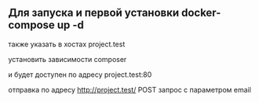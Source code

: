 ## Для запуска и первой установки docker-compose up -d
также указать в хостах project.test

установить зависимости composer

и будет доступен по адресу project.test:80

отправка по адресу http://project.test/ POST запрос с параметром email
